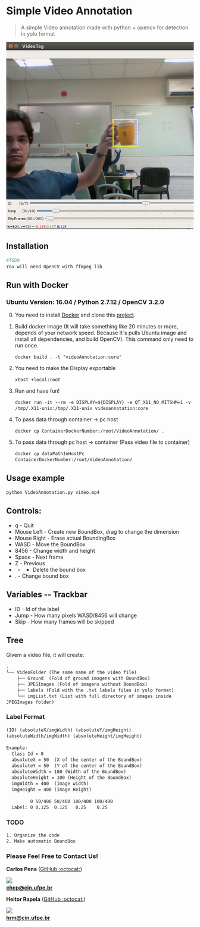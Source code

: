 # Simple Video Annotation

> A simple Video annotation made with python + opencv for detection in yolo format

![](VideoTag.png)

## Installation

```sh
#TODO
You will need OpenCV with ffmpeg lib
```

## Run with Docker 
### Ubuntu Version: 16.04 / Python 2.7.12 / OpenCV 3.2.0

 0. You need to install [Docker](https://docs.docker.com/install/) and clone this [project](https://github.com/CarlosPena00/SimpleVideoAnnotation).
 
 1. Build docker image (It will take something like 20 minutes or more, depends of your network speed. Because It´s pulls Ubuntu image and install all dependencies, and build OpenCV). This command only need to run once.
			
		docker build . -t "videoAnnotation:core"
 
 2. You need to make the Display exportable

		xhost +local:root

 3. Run and have fun!
	
		docker run -it --rm -e DISPLAY=${DISPLAY} -e QT_X11_NO_MITSHM=1 -v /tmp/.X11-unix:/tmp/.X11-unix videoannotation:core

 4. To pass data through container -> pc host

 		docker cp ContainerDockerNumber:/root/VideoAnnotation/ .

 5. To pass data through pc host -> container (Pass video file to container)

 		docker cp dataPathInHostPc ContainerDockerNumber:/root/VideoAnnotation/


## Usage example

```sh
python VideoAnnotation.py video.mp4
```

## Controls:

* q - Quit
* Mouse Left - Create new BoundBox, drag to change the dimension
* Mouse Right - Erase actual BoundingBox
* WASD - Move the BoundBox
* 8456 - Change width and height
* Space - Next frame
* Z - Previous 
* - - Delete the bound box
* . - Change bound box

## Variables -- Trackbar

* ID - Id of the label
* Jump - How many pixels WASD/8456 will change
* Skip - How many frames will be skipped

## Tree
Givem a video file, it will create:

```
.
└── VideoFolder (The same name of the video file)
    ├── Ground  (Fold of ground imagens with BoundBox)
    ├── JPEGImages (Fold of imagens without BoundBox)
    ├── labels (Fold with the .txt labels files in yolo format)
 	└──	imgList.txt (List with full directory of images inside JPEGImages folder)
```

### Label Format

    (ID) (absoluteX/imgWidth) (absoluteY/imgHeight) (absoluteWidth/imgWidth) (absoluteHeight/imgHeight)

    Example: 
	  Class Id = 0
	  absoluteX = 50  (X of the center of the BoundBox)
	  absoluteY = 50  (Y of the center of the BoundBox)
	  absoluteWidth = 100 (Width of the BoundBox)
	  absoluteHeight = 100 (Height of the BoundBox)
	  imgWidth = 400  (Image width)
	  imgHeight = 400 (Image Height)

	         0 50/400 50/400 100/400 100/400
	  Label: 0 0.125  0.125   0.25    0.25
	

### TODO
	
	1. Organize the code
	2. Make automatic BoundBox

### Please Feel Free to Contact Us!

**Carlos Pena** ([GitHub :octocat:](https://github.com/CarlosPena00))
  
![](https://github.com/CarlosPena00.png?size=230)  
**chcp@cin.ufpe.br**

**Heitor Rapela** ([GitHub :octocat:](https://github.com/heitorrapela))
  
![](https://github.com/heitorrapela.png?size=230)  
**hrm@cin.ufpe.br**


